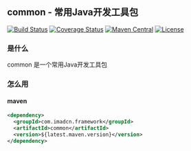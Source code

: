 ## common - 常用Java开发工具包

[![Build Status](https://travis-ci.org/imadcn/common.svg?branch=master)](https://travis-ci.org/imadcn/common)
[![Coverage Status](https://coveralls.io/repos/github/imadcn/common/badge.svg?branch=master)](https://coveralls.io/github/imadcn/common?branch=master)
[![Maven Central](https://maven-badges.herokuapp.com/maven-central/com.imadcn.framework/common/badge.svg)](https://maven-badges.herokuapp.com/maven-central/com.imadcn.framework/common)
[![License](https://img.shields.io/badge/license-Apache%202-4EB1BA.svg)](https://www.apache.org/licenses/LICENSE-2.0.html)

### 是什么
common 是一个常用Java开发工具包

### 怎么用
#### maven

```xml
<dependency>
  <groupId>com.imadcn.framework</groupId>
  <artifactId>common</artifactId>
  <version>${latest.maven.version}</version>
</dependency>
```